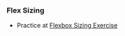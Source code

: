 ### Flex Sizing
- Practice at [Flexbox Sizing Exercise](https://appbrewery.github.io/flexbox-sizing-exercise/) 